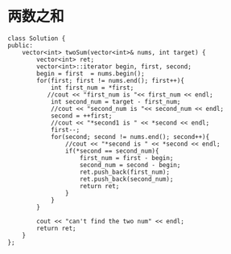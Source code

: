 # 两数之和
    class Solution {
    public:
        vector<int> twoSum(vector<int>& nums, int target) {
            vector<int> ret;
            vector<int>::iterator begin, first, second;
            begin = first  = nums.begin();
            for(first; first != nums.end(); first++){
                int first_num = *first;
               //cout << "first_num is "<< first_num << endl;
                int second_num = target - first_num;
                //cout << "second_num is "<< second_num << endl;
                second = ++first;
                //cout << "*second1 is " << *second << endl; 
                first--;
                for(second; second != nums.end(); second++){
                    //cout << "*second is " << *second << endl; 
                    if(*second == second_num){
                        first_num = first - begin;
                        second_num = second - begin;
                        ret.push_back(first_num);
                        ret.push_back(second_num);
                        return ret;
                    }
                }
            }

            cout << "can't find the two num" << endl;
            return ret;
        }
    };

